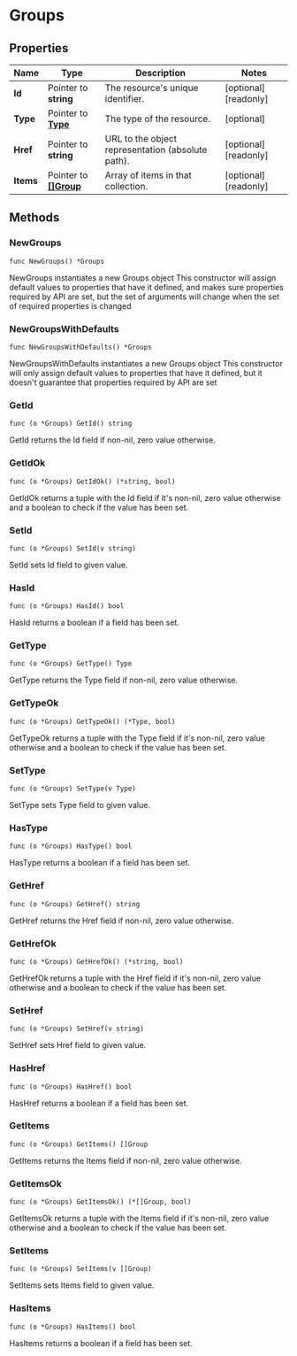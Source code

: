 # Groups

## Properties

|Name | Type | Description | Notes|
|------------ | ------------- | ------------- | -------------|
|**Id** | Pointer to **string** | The resource&#39;s unique identifier. | [optional] [readonly] |
|**Type** | Pointer to [**Type**](Type.md) | The type of the resource. | [optional] |
|**Href** | Pointer to **string** | URL to the object representation (absolute path). | [optional] [readonly] |
|**Items** | Pointer to [**[]Group**](Group.md) | Array of items in that collection. | [optional] [readonly] |

## Methods

### NewGroups

`func NewGroups() *Groups`

NewGroups instantiates a new Groups object
This constructor will assign default values to properties that have it defined,
and makes sure properties required by API are set, but the set of arguments
will change when the set of required properties is changed

### NewGroupsWithDefaults

`func NewGroupsWithDefaults() *Groups`

NewGroupsWithDefaults instantiates a new Groups object
This constructor will only assign default values to properties that have it defined,
but it doesn't guarantee that properties required by API are set

### GetId

`func (o *Groups) GetId() string`

GetId returns the Id field if non-nil, zero value otherwise.

### GetIdOk

`func (o *Groups) GetIdOk() (*string, bool)`

GetIdOk returns a tuple with the Id field if it's non-nil, zero value otherwise
and a boolean to check if the value has been set.

### SetId

`func (o *Groups) SetId(v string)`

SetId sets Id field to given value.

### HasId

`func (o *Groups) HasId() bool`

HasId returns a boolean if a field has been set.

### GetType

`func (o *Groups) GetType() Type`

GetType returns the Type field if non-nil, zero value otherwise.

### GetTypeOk

`func (o *Groups) GetTypeOk() (*Type, bool)`

GetTypeOk returns a tuple with the Type field if it's non-nil, zero value otherwise
and a boolean to check if the value has been set.

### SetType

`func (o *Groups) SetType(v Type)`

SetType sets Type field to given value.

### HasType

`func (o *Groups) HasType() bool`

HasType returns a boolean if a field has been set.

### GetHref

`func (o *Groups) GetHref() string`

GetHref returns the Href field if non-nil, zero value otherwise.

### GetHrefOk

`func (o *Groups) GetHrefOk() (*string, bool)`

GetHrefOk returns a tuple with the Href field if it's non-nil, zero value otherwise
and a boolean to check if the value has been set.

### SetHref

`func (o *Groups) SetHref(v string)`

SetHref sets Href field to given value.

### HasHref

`func (o *Groups) HasHref() bool`

HasHref returns a boolean if a field has been set.

### GetItems

`func (o *Groups) GetItems() []Group`

GetItems returns the Items field if non-nil, zero value otherwise.

### GetItemsOk

`func (o *Groups) GetItemsOk() (*[]Group, bool)`

GetItemsOk returns a tuple with the Items field if it's non-nil, zero value otherwise
and a boolean to check if the value has been set.

### SetItems

`func (o *Groups) SetItems(v []Group)`

SetItems sets Items field to given value.

### HasItems

`func (o *Groups) HasItems() bool`

HasItems returns a boolean if a field has been set.



